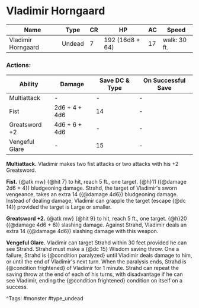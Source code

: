 # Vladimir Horngaard

| Name | Type | CR | HP | AC | Speed |
|------|------|----|----|----|-------|
| Vladimir Horngaard | Undead | 7 | 192 (16d8 + 64) | 17 | walk: 30 ft. |

### Actions:

| Ability | Damage | Save DC & Type | On Successful Save |
|---------|--------|----------------|--------------------|
| Multiattack | - | - | - |
| Fist | 2d6 + 4 + 4d6 | 14 | - |
| Greatsword +2 | 4d6 + 6 + 4d6 | - | - |
| Vengeful Glare | - | 15 | - |


**Multiattack.** Vladimir makes two fist attacks or two attacks with his +2 Greatsword.

**Fist.** {@atk mw} {@hit 7} to hit, reach 5 ft., one target. {@h}11 ({@damage 2d6 + 4}) bludgeoning damage. Strahd, the target of Vladimir's sworn vengeance, takes an extra 14 ({@damage 4d6}) bludgeoning damage. Instead of dealing damage, Vladimir can grapple the target (escape {@dc 14}) provided the target is Large or smaller.

**Greatsword +2.** {@atk mw} {@hit 9} to hit, reach 5 ft., one target. {@h}20 ({@damage 4d6 + 6}) slashing damage. Against Strahd, Vladimir deals an extra 14 ({@damage 4d6}) slashing damage with this weapon.

**Vengeful Glare.** Vladimir can target Strahd within 30 feet provided he can see Strahd. Strahd must make a {@dc 15} Wisdom saving throw. One a failure, Strahd is {@condition paralyzed} until Vladimir deals damage to him, or until the end of Vladimir's next turn. When the paralysis ends, Strahd is {@condition frightened} of Vladimir for 1 minute. Strahd can repeat the saving throw at the end of each of his turns, with disadvantage if he can see Vladimir, ending the {@condition frightened} condition on itself on a success.

^Tags: #monster #type_undead
